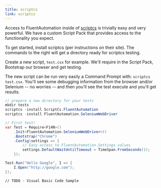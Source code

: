 ```yaml
---
title: scriptcs
link: scriptcs
---
```

Access to FluentAutomation inside of <a href="http://scriptcs.net/" target="_blank">scriptcs</a> is trivially easy and very powerful. We have a custom Script Pack that provides access to the functionality you expect.

To get started, install scriptcs (per instructions on their site). The commands to the right will get a directory ready for scriptcs testing.

Create a new script, `test.csx` for example. We'll require in the Script Pack, Bootstrap our browser and get testing.

The new script can be run very easily a Command Prompt with: `scriptcs test.csx`. You'll see some debugging information from the browser and/or Selenium -- no worries -- and then you'll see the test execute and you'll get results.

```csharp
// prepare a new directory for your tests
mkdir tests
scriptcs -install ScriptCs.FluentAutomation
scriptcs -install FluentAutomation.SeleniumWebDriver

// First test!
var Test = Require<F14N>()
    .Init<FluentAutomation.SeleniumWebDriver>()
    .Bootstrap("Chrome")
    .Config(settings => {
        // Easy access to FluentAutomation.Settings values
        settings.DefaultWaitUntilTimeout = TimeSpan.FromSeconds(1);
    });

Test.Run("Hello Google", I => {
    I.Open("http://google.com");
});
```
```vbnet
// TODO - Visual Basic Code Sample
```